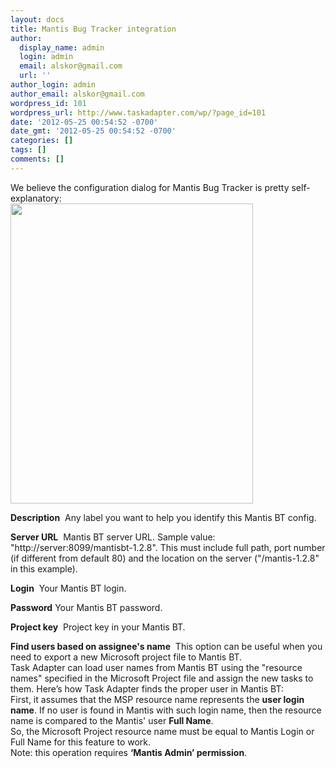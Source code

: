 ```yaml
---
layout: docs
title: Mantis Bug Tracker integration
author:
  display_name: admin
  login: admin
  email: alskor@gmail.com
  url: ''
author_login: admin
author_email: alskor@gmail.com
wordpress_id: 101
wordpress_url: http://www.taskadapter.com/wp/?page_id=101
date: '2012-05-25 00:54:52 -0700'
date_gmt: '2012-05-25 00:54:52 -0700'
categories: []
tags: []
comments: []
---
```

<div id="main">
<div id="block-system-main">
<div id="node-39">
<div>We believe the configuration dialog for Mantis Bug Tracker is pretty self-explanatory:<br />
<a href="http://www.taskadapter.com/wp-content/uploads/2012/05/edit_mantis1.png"><img class="alignnone size-full wp-image-486" title="edit_mantis" src="http://www.taskadapter.com/wp-content/uploads/2012/05/edit_mantis1.png" alt="" width="388" height="480" /></a></div></p>
<div></div></p>
<div></div></p>
<div>
<p><strong>Description</strong>&nbsp;&nbsp;Any label you want to help you identify this Mantis BT config.</p>
<p><strong>Server URL</strong>&nbsp;&nbsp;Mantis BT server URL. Sample value: "http://server:8099/mantisbt-1.2.8". This must include full path, port number (if different from default 80) and the location on the server ("/mantis-1.2.8" in this example).</p>
<p><strong>Login</strong>&nbsp;&nbsp;Your Mantis BT login.</p>
<p><strong>Password</strong>&nbsp;Your Mantis BT password.</p>
<p><strong>Project key</strong>&nbsp; Project key in your Mantis BT.</p>
<p><strong>Find users based on assignee's name</strong>&nbsp;&nbsp;This option can be useful when you need to export a new Microsoft project file to Mantis BT.<br />
Task Adapter can load user names from Mantis BT using the "resource names" specified in the Microsoft Project file and assign the new tasks to them. Here&rsquo;s how Task Adapter finds the proper user in Mantis BT:<br />
First, it assumes that the MSP resource name represents the <strong>user login name</strong>. If no user is found in Mantis with such login name, then the resource name is compared to the Mantis' user&nbsp;<strong>Full Name</strong>.<br />
So, the Microsoft Project resource name must be equal to Mantis Login or Full Name for this feature to work.<br />
Note: this operation requires&nbsp;<strong>&lsquo;Mantis Admin&rsquo; permission</strong>.</p>
<p></div><br />
</div><br />
</div><br />
</div><br />
&nbsp;</p>

